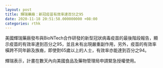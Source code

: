 ```yaml
---
layout: post
title: 輝瑞藥廠：新冠疫苗有效率達百分之95
date: 2020-11-18 20:51:58.000000000 +08:00
categories: rthk
---
```


美國輝瑞藥廠發布與BioNTech合作研發的新型冠狀病毒疫苗的最後階段報告，顯示疫苗的有效率達到百分之95，並且未有出現嚴重副作用，另外，疫苗的有效率橫跨不同年齡及族裔，即使對65歲以上的人士，有效率亦能達到百分之94。

輝瑞表示，計畫在數天內向美國食品及藥物管理局申請緊急授權使用。
